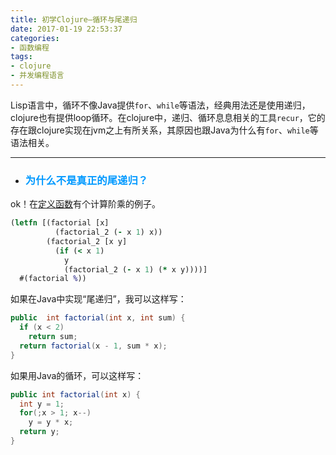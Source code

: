 ```yaml
---
title: 初学Clojure—循环与尾递归
date: 2017-01-19 22:53:37
categories:
- 函数编程
tags:
- clojure
- 并发编程语言
---
```


Lisp语言中，循环不像Java提供`for`、`while`等语法，经典用法还是使用递归，clojure也有提供loop循环。在clojure中，递归、循环息息相关的工具`recur`，它的存在跟clojure实现在jvm之上有所关系，其原因也跟Java为什么有`for`、`while`等语法相关。

---

- ### <font color=#0099ff>为什么不是真正的尾递归？</font>

ok！在[定义函数](http://huangzehong.me/2017/01/17/20170117-%E5%88%9D%E5%AD%A6Clojure%E2%80%94%E5%AE%9A%E4%B9%89%E5%87%BD%E6%95%B0/)有个计算阶乘的例子。

``` clojure
(letfn [(factorial [x]
          (factorial_2 (- x 1) x))
        (factorial_2 [x y]
          (if (< x 1)
            y
            (factorial_2 (- x 1) (* x y))))]
  #(factorial %))
```

如果在Java中实现“尾递归”，我可以这样写：
``` Java
public  int factorial(int x, int sum) {
  if (x < 2)
    return sum;
  return factorial(x - 1, sum * x);
}
```

如果用Java的循环，可以这样写：
``` Java
public int factorial(int x) {
  int y = 1;
  for(;x > 1; x--)
    y = y * x;
  return y;
}
```
